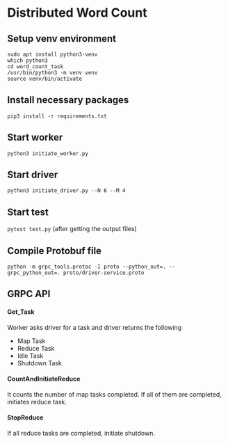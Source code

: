 # Distributed Word Count

## Setup venv environment
`sudo apt install python3-venv`  
`which python3`  
`cd word_count_task`  
`/usr/bin/python3 -m venv venv`  
`source venv/bin/activate`  

## Install necessary packages
`pip3 install -r requirements.txt`

## Start worker
`python3 initiate_worker.py`

## Start driver
`python3 initiate_driver.py --N 6 --M 4`

## Start test
`pytest test.py` (after getting the output files)

## Compile Protobuf file 
`python -m grpc_tools.protoc -I proto --python_out=. --grpc_python_out=. proto/driver-service.proto`

## GRPC API
#### Get_Task
Worker asks driver for a task and driver returns the following
- Map Task
- Reduce Task
- Idle Task
- Shutdown Task

#### CountAndInitiateReduce
It counts the number of map tasks completed. If all of them are completed, initiates reduce task.

#### StopReduce
If all reduce tasks are completed, initiate shutdown.
